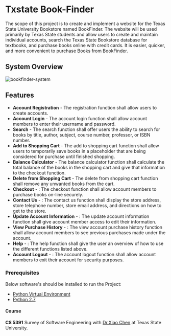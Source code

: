 # Txstate Book-Finder

The scope of this project is to create and implement a website for the Texas State University Bookstore named BookFinder. The website will be used primarily by Texas State students and allow users to create and maintain individual accounts, search the Texas State Bookstore database for textbooks, and purchase books online with credit cards. It is easier, quicker, and more convenient to purchase Books from BookFinder.

## System Overview
![bookfinder-system](https://user-images.githubusercontent.com/26471348/37696440-8177acfe-2ca4-11e8-821f-b1c596fe44c0.png)

## Features

* **Account Registration** - The registration function shall allow users to create accounts. 
* **Account Login** - The account login function shall allow account members to enter their username and password.
* **Search** -  The search function shall offer users the ability to search for books by title, author, subject, course number, professor, or ISBN number. 
* **Add to Shopping Cart** -  The add to shopping cart function shall allow users to temporarily save books in a placeholder that are being considered for purchase until finished shopping. 
* **Balance Calculator** -  The balance calculator function shall calculate the total balance of the books in the shopping cart and give that information to the checkout function. 
* **Delete from Shopping Cart** -  The delete from shopping cart function shall remove any unwanted books from the cart. 
* **Checkout** -  : The checkout function shall allow account members to purchase books on-line securely. 
* **Contact Us** -  : The contact us function shall display the store address, store telephone number, store email address, and directions on how to get to the store.  
* **Update Account Information** -  : The update account information function shall give account member access to edit their information.  
* **View Purchase History** -  : The view account purchase history function shall allow account members to see previous purchases made under the account.   
* **Help** -  : The help function shall give the user an overview of how to use the different functions listed above.
* **Account Logout** -  : The account logout function shall allow account members to exit their account for security purposes.
  
### Prerequisites

Below software's should be installed to run the Project:
* [Python Virtual Environment](https://packaging.python.org/guides/installing-using-pip-and-virtualenv/)
* [Python 2.7](https://www.python.org/downloads/)

#### Course

**CS 5391** Survey of Software Engineering with [Dr.Xiao Chen](http://cs.txstate.edu/~xc10/) at Texas State University.
